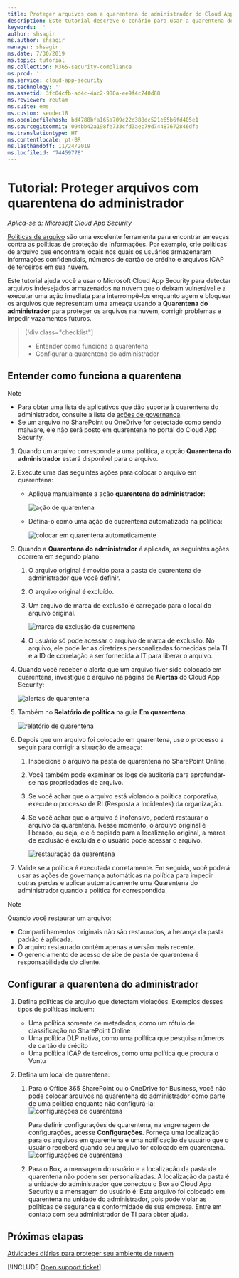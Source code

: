 ```yaml
---
title: Proteger arquivos com a quarentena do administrador do Cloud App Security
description: Este tutorial descreve o cenário para usar a quarentena do administrador para controlar as violações de dados.
keywords: ''
author: shsagir
ms.author: shsagir
manager: shsagir
ms.date: 7/30/2019
ms.topic: tutorial
ms.collection: M365-security-compliance
ms.prod: ''
ms.service: cloud-app-security
ms.technology: ''
ms.assetid: 3fc04cfb-ad4c-4ac2-980a-ee9f4c740d88
ms.reviewer: reutam
ms.suite: ems
ms.custom: seodec18
ms.openlocfilehash: bd4788bfa165a709c22d388dc521e65b6fd405e1
ms.sourcegitcommit: 094bb42a198fe733cfd3aec79d74487672846dfa
ms.translationtype: HT
ms.contentlocale: pt-BR
ms.lasthandoff: 11/24/2019
ms.locfileid: "74459778"
---
```

# <a name="tutorial-protect-files-with-admin-quarantine"></a>Tutorial: Proteger arquivos com quarentena do administrador

*Aplica-se a: Microsoft Cloud App Security*

[Políticas de arquivo](data-protection-policies.md) são uma excelente ferramenta para encontrar ameaças contra as políticas de proteção de informações. Por exemplo, crie políticas de arquivo que encontram locais nos quais os usuários armazenaram informações confidenciais, números de cartão de crédito e arquivos ICAP de terceiros em sua nuvem.

Este tutorial ajuda você a usar o Microsoft Cloud App Security para detectar arquivos indesejados armazenados na nuvem que o deixam vulnerável e a executar uma ação imediata para interrompê-los enquanto agem e bloquear os arquivos que representam uma ameaça usando a **Quarentena do administrador** para proteger os arquivos na nuvem, corrigir problemas e impedir vazamentos futuros.

> [!div class="checklist"]
> * Entender como funciona a quarentena 
> * Configurar a quarentena do administrador

## <a name="understand-how-quarantine-works"></a>Entender como funciona a quarentena

>[!NOTE]
> - Para obter uma lista de aplicativos que dão suporte à quarentena do administrador, consulte a lista de [ações de governança](governance-actions.md).
> - Se um arquivo no SharePoint ou OneDrive for detectado como sendo malware, ele não será posto em quarentena no portal do Cloud App Security.

1. Quando um arquivo corresponde a uma política, a opção **Quarentena do administrador** estará disponível para o arquivo.

2. Execute uma das seguintes ações para colocar o arquivo em quarentena:

   - Aplique manualmente a ação **quarentena do administrador**:

     ![ação de quarentena](./media/quarantine-action.png)

   - Defina-o como uma ação de quarentena automatizada na política:

     ![colocar em quarentena automaticamente](./media/quarantine-automated.png)

3. Quando a **Quarentena do administrador** é aplicada, as seguintes ações ocorrem em segundo plano:

   1. O arquivo original é movido para a pasta de quarentena de administrador que você definir.
   2. O arquivo original é excluído.
   3. Um arquivo de marca de exclusão é carregado para o local do arquivo original.

      ![marca de exclusão de quarentena](./media/quarantine-tombstone.png)

   4. O usuário só pode acessar o arquivo de marca de exclusão. No arquivo, ele pode ler as diretrizes personalizadas fornecidas pela TI e a ID de correlação a ser fornecida à IT para liberar o arquivo.

4. Quando você receber o alerta que um arquivo tiver sido colocado em quarentena, investigue o arquivo na página de **Alertas** do Cloud App Security:

   ![alertas de quarentena](./media/quarantine-alerts.png)

5. Também no **Relatório de política** na guia **Em quarentena**:

   ![relatório de quarentena](./media/quarantine-report.png)

6. Depois que um arquivo foi colocado em quarentena, use o processo a seguir para corrigir a situação de ameaça:

    1. Inspecione o arquivo na pasta de quarentena no SharePoint Online.
    2. Você também pode examinar os logs de auditoria para aprofundar-se nas propriedades de arquivo.
    3. Se você achar que o arquivo está violando a política corporativa, execute o processo de RI (Resposta a Incidentes) da organização.
    4. Se você achar que o arquivo é inofensivo, poderá restaurar o arquivo da quarentena. Nesse momento, o arquivo original é liberado, ou seja, ele é copiado para a localização original, a marca de exclusão é excluída e o usuário pode acessar o arquivo.

       ![restauração da quarentena](./media/quarantine-restore.png)

7. Valide se a política é executada corretamente. Em seguida, você poderá usar as ações de governança automáticas na política para impedir outras perdas e aplicar automaticamente uma Quarentena do administrador quando a política for correspondida.

> [!NOTE]
> Quando você restaurar um arquivo:
> - Compartilhamentos originais não são restaurados, a herança da pasta padrão é aplicada.
> - O arquivo restaurado contém apenas a versão mais recente.
> - O gerenciamento de acesso de site de pasta de quarentena é responsabilidade do cliente.

## <a name="set-up-admin-quarantine"></a>Configurar a quarentena do administrador

1. Defina políticas de arquivo que detectam violações. Exemplos desses tipos de políticas incluem:

    - Uma política somente de metadados, como um rótulo de classificação no SharePoint Online
    - Uma política DLP nativa, como uma política que pesquisa números de cartão de crédito
    - Uma política ICAP de terceiros, como uma política que procura o Vontu

2. Defina um local de quarentena:
   1. Para o Office 365 SharePoint ou o OneDrive for Business, você não pode colocar arquivos na quarentena do administrador como parte de uma política enquanto não configurá-la: ![configurações de quarentena](./media/quarantine-warning.png)

      Para definir configurações de quarentena, na engrenagem de configurações, acesse **Configurações**. Forneça uma localização para os arquivos em quarentena e uma notificação de usuário que o usuário receberá quando seu arquivo for colocado em quarentena.
      ![configurações de quarentena](./media/quarantine-settings.png)

   2. Para o Box, a mensagem do usuário e a localização da pasta de quarentena não podem ser personalizadas. A localização da pasta é a unidade do administrador que conectou o Box ao Cloud App Security e a mensagem do usuário é: Este arquivo foi colocado em quarentena na unidade do administrador, pois pode violar as políticas de segurança e conformidade de sua empresa. Entre em contato com seu administrador de TI para obter ajuda.

## <a name="next-steps"></a>Próximas etapas 
[Atividades diárias para proteger seu ambiente de nuvem](daily-activities-to-protect-your-cloud-environment.md)

[!INCLUDE [Open support ticket](includes/support.md)]  
